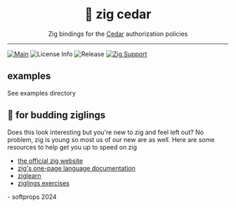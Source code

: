 <h1 align="center">
    🌲 zig cedar
</h1>

<div align="center">
    Zig bindings for the <a href="https://www.cedarpolicy.com/">Cedar</a> authorization policies
</div>

---

[![Main](https://github.com/softprops/zig-cedar/actions/workflows/ci.yml/badge.svg)](https://github.com/softprops/zig-cedar/actions/workflows/ci.yml) ![License Info](https://img.shields.io/github/license/softprops/zig-cedar) ![Release](https://img.shields.io/github/v/release/softprops/zig-cedar) [![Zig Support](https://img.shields.io/badge/zig-0.13.0-black?logo=zig)](https://ziglang.org/documentation/0.13.0/)

## examples

See examples directory

## 🥹 for budding ziglings

Does this look interesting but you're new to zig and feel left out? No problem, zig is young so most us of our new are as well. Here are some resources to help get you up to speed on zig

- [the official zig website](https://ziglang.org/)
- [zig's one-page language documentation](https://ziglang.org/documentation/0.13.0/)
- [ziglearn](https://ziglearn.org/)
- [ziglings exercises](https://codeberg.org/ziglings/exercises/)

\- softprops 2024
